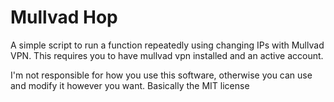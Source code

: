 # Mullvad Hop
A simple script to run a function repeatedly using changing IPs with Mullvad VPN.
This requires you to have mullvad vpn installed and an active account.

I'm not responsible for how you use this software, otherwise you can use and modify it however you want. Basically the MIT license
